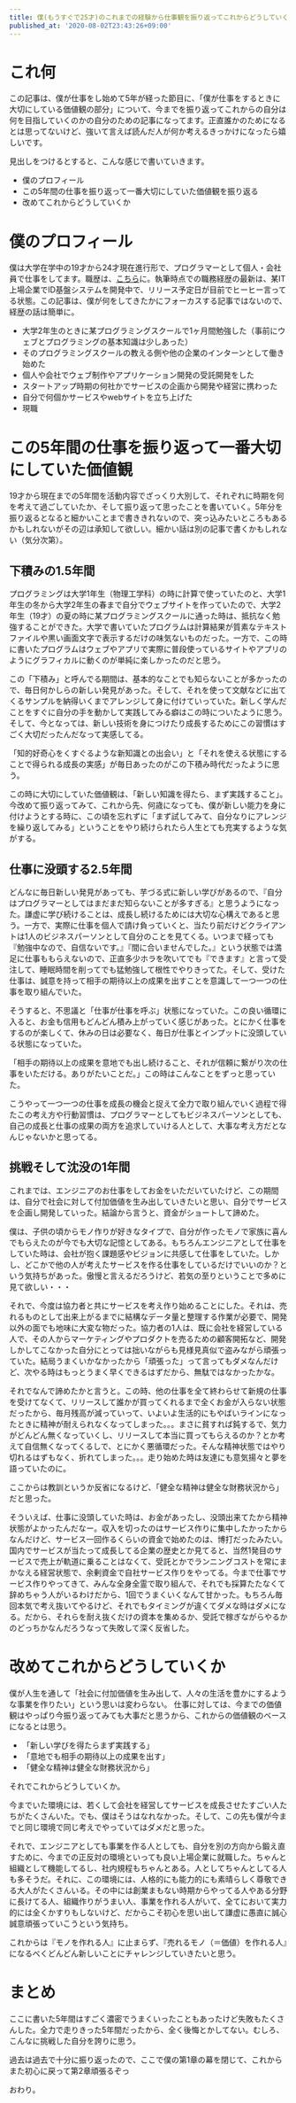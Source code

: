 ```yaml
---
title: 僕(もうすぐで25才)のこれまでの経験から仕事観を振り返ってこれからどうしていくか
published_at: '2020-08-02T23:43:26+09:00'
---
```

# これ何

この記事は、僕が仕事をし始めて5年が経った節目に、「僕が仕事をするときに大切にしている価値観の部分」について、今までを振り返ってこれからの自分は何を目指していくのかの自分のための記事になってます。正直誰かのためになるとは思ってないけど、強いて言えば読んだ人が何か考えるきっかけになったら嬉しいです。

見出しをつけるとすると、こんな感じで書いていきます。

* 僕のプロフィール
* この5年間の仕事を振り返って一番大切にしていた価値観を振り返る
* 改めてこれからどうしていくか

# 僕のプロフィール

僕は大学在学中の19才から24才現在進行形で、プログラマーとして個人・会社員で仕事をしてます。職歴は、[こちら](https://github.com/sainu/resume)に。執筆時点での職務経歴の最新は、某IT上場企業でID基盤システムを開発中で、リリース予定日が目前でヒーヒー言ってる状態。この記事は、僕が何をしてきたかにフォーカスする記事ではないので、経歴の話は簡単に。

* 大学2年生のときに某プログラミングスクールで1ヶ月間勉強した（事前にウェブとプログラミングの基本知識は少しあった）
* そのプログラミングスクールの教える側や他の企業のインターンとして働き始めた
* 個人や会社でウェブ制作やアプリケーション開発の受託開発をした
* スタートアップ時期の何社かでサービスの企画から開発や経営に携わった
* 自分で何個かサービスやwebサイトを立ち上げた
* 現職

# この5年間の仕事を振り返って一番大切にしていた価値観

19才から現在までの5年間を活動内容でざっくり大別して、それぞれに時期を何を考えて過ごしていたか、そして振り返って思ったことを書いていく。5年分を振り返るとなると細かいことまで書ききれないので、突っ込みたいところもあるかもしれないがその辺は承知して欲しい。細かい話は別の記事で書くかもしれない（気分次第）。

## 下積みの1.5年間

プログラミングは大学1年生（物理工学科）の時に計算で使っていたのと、大学1年生の冬から大学2年生の春まで自分でウェブサイトを作っていたので、大学2年生（19才）の夏の時に某プログラミングスクールに通った時は、抵抗なく勉強することができた。大学で書いていたプログラムは計算結果が質素なテキストファイルや黒い画面文字で表示するだけの味気ないものだった。一方で、この時に書いたプログラムはウェブやアプリで実際に普段使っているサイトやアプリのようにグラフィカルに動くのが単純に楽しかったのだと思う。

この「下積み」と呼んでる期間は、基本的なことでも知らないことが多かったので、毎日何かしらの新しい発見があった。そして、それを使って文献などに出てくるサンプルを納得いくまでアレンジして身に付けていっていた。新しく学んだことをすぐに自分の手を動かして実践してみる癖はこの時についたように思う。そして、今となっては、新しい技術を身につけたり成長するためにこの習慣はすごく大切だったんだなって実感してる。

「知的好奇心をくすぐるような新知識との出会い」と「それを使える状態にすることで得られる成長の実感」が毎日あったのがこの下積み時代だったように思う。

この時に大切にしていた価値観は、「新しい知識を得たら、まず実践すること」。今改めて振り返ってみて、これから先、何歳になっても、僕が新しい能力を身に付けようとする時に、この頃を忘れずに「まず試してみて、自分なりにアレンジを繰り返してみる」ということをやり続けられたら人生とても充実するような気がする。

## 仕事に没頭する2.5年間

どんなに毎日新しい発見があっても、芋づる式に新しい学びがあるので、『自分はプログラマーとしてはまだまだ知らないことが多すぎる』と思うようになった。謙虚に学び続けることは、成長し続けるためには大切な心構えであると思う。一方で、実際に仕事を個人で請け負っていくと、当たり前だけどクライアントは1人のビジネスパーソンとして自分のことを見てくる。いつまで経っても『勉強中なので、自信ないです。』『間に合いませんでした。』という状態では満足に仕事ももらえないので、正直多少ホラを吹いてでも『できます』と言って受注して、睡眠時間を削ってでも猛勉強して根性でやりきってた。そして、受けた仕事は、誠意を持って相手の期待以上の成果を出すことを意識して一つ一つの仕事を取り組んでいた。

そうすると、不思議と「仕事が仕事を呼ぶ」状態になっていた。この良い循環に入ると、お金も信用もどんどん積み上がっていく感じがあった。とにかく仕事をするのが楽しくて、休みの日は必要なく、毎日が仕事とインプットに没頭している状態になっていた。

「相手の期待以上の成果を意地でも出し続けること、それが信頼に繋がり次の仕事をいただける。ありがたいことだ。」この時はこんなことをずっと思っていた。

こうやって一つ一つの仕事を成長の機会と捉えて全力で取り組んでいく過程で得たこの考え方や行動習慣は、プログラマーとしてもビジネスパーソンとしても、自己の成長と仕事の成果の両方を追求していける人として、大事な考え方だとなんじゃないかと思ってる。

## 挑戦そして沈没の1年間

これまでは、エンジニアのお仕事をしてお金をいただいていたけど、この期間は、自分で社会に対して付加価値を生み出していきたいと思い、自分でサービスを企画し開発していった。結論から言うと、資金がショートして諦めた。

僕は、子供の頃からモノ作りが好きなタイプで、自分が作ったモノで家族に喜んでもらえたのが今でも大切な記憶としてある。もちろんエンジニアとして仕事をしていた時は、会社が抱く課題感やビジョンに共感して仕事をしていた。しかし、どこかで他の人が考えたサービスを作る仕事をしているだけでいいのか？という気持ちがあった。傲慢と言えるだろうけど、若気の至りということで多めに見て欲しい・・・

それで、今度は協力者と共にサービスを考え作り始めることにした。それは、売れるものとして出来上がるまでに結構なデータ量と整理する作業が必要で、開発以外の面でも地味に大変な物だった。協力者の1人は、既に会社を経営している人で、その人からマーケティングやプロダクトを売るための顧客開拓など、開発しかしてこなかった自分にとっては拙いながらも見様見真似で盗みながら頑張っていた。結局うまくいかなかったから「頑張った」って言ってもダメなんだけど、次やる時はもっとうまく早くできるはずだから、無駄ではなかったかな。

それでなんで諦めたかと言うと。この時、他の仕事を全て終わらせて新規の仕事を受けてなくて、リリースして誰かが買ってくれるまで全くお金が入らない状態だったから、毎月残高が減っていって、いよいよ生活的にもやばいラインになったときに精神が耐えられなくなってしまった。。。まさに貧すれば鈍するで、気力がどんどん無くなっていくし、リリースして本当に買ってもらえるのか？とか考えて自信無くなってくるしで、とにかく悪循環だった。そんな精神状態ではやり切れるはずもなく、折れてしまった。。。走り始めた時は友達にも意気揚々と夢を語っていたのに。

ここからは教訓というか反省になるけど、「健全な精神は健全な財務状況から」だと思った。

そういえば、仕事に没頭していた時は、お金があったし、没頭出来てたから精神状態がよかったんだなー。収入を切ったのはサービス作りに集中したかったからなんだけど、サービス一回作るくらいの資金で始めたのは、博打だったみたい。国内でサービスが当たって成長してる企業の歴史とか見てると、当然1発目のサービスで売上が軌道に乗ることはなくて、受託とかでランニングコストを常にまかなえる経営状態で、余剰資金で自社サービス作りをやってる。今まで仕事でサービス作りやってきて、みんな全身全霊で取り組んで、それでも採算たたなくて辞めちゃう人がいるわけだから、1回でうまくいくなんて甘かった。もちろん毎回本気で考え抜いてやるけど、それでもタイミングが違くてダメな時はダメになる。だから、それらを耐え抜くだけの資本を集めるか、受託で稼ぎながらやるかのどっちかなんだろうなって失敗して深く反省した。

# 改めてこれからどうしていくか

僕が人生を通して「社会に付加価値を生み出して、人々の生活を豊かにするような事業を作りたい」という思いは変わらない。
仕事に対しては、今までの価値観はやっぱり今振り返ってみても大事だと思うから、これからの価値観のベースになるとは思う。

* 「新しい学びを得たらまず実践する」
* 「意地でも相手の期待以上の成果を出す」
* 「健全な精神は健全な財務状況から」

それでこれからどうしていくか。

今までいた環境には、若くして会社を経営してサービスを成長させたすごい人たちがたくさんいた。でも、僕はそうはなれなかった。そして、この先も僕が今までと同じ環境で同じ考えでやっていてはダメだと思った。

それで、エンジニアとしても事業を作る人としても、自分を別の方向から鍛え直すために、今までの正反対の環境といっても良い上場企業に就職した。ちゃんと組織として機能してるし、社内規程もちゃんとある。人としてちゃんとしてる人も多そうだ。それに、この環境には、人格的にも能力的にも素晴らしく尊敬できる大人がたくさんいる。その中には創業まもない時期からやってる人やある分野に長けてる人、組織作りがうまい人、事業を作れる人がいて、全てにおいて実力的には全くかすりもしないけど、だからこそ初心を思い出して謙虚に愚直に誠心誠意頑張っていこうという気持ち。

これからは『モノを作れる人』に止まらず、『売れるモノ（＝価値）を作れる人』になるべくどんどん新しいことにチャレンジしていきたいと思う。

# まとめ

ここに書いた5年間はすごく濃密でうまくいったこともあったけど失敗もたくさんした。全力で走りきった5年間だったから、全く後悔とかしてない。むしろ、こんなに挑戦した自分を誇りに思う。

過去は過去で十分に振り返ったので、ここで僕の第1章の幕を閉じて、これからまた初心に戻って第2章頑張るぞっ

おわり。
